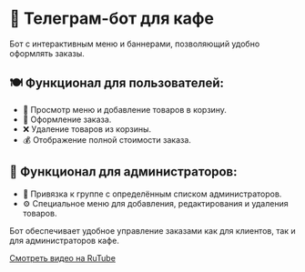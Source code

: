 # 🤖 Телеграм-бот для кафе  

Бот с интерактивным меню и баннерами, позволяющий удобно оформлять заказы.  

## 🍽 Функционал для пользователей:  
- 📜 Просмотр меню и добавление товаров в корзину.  
- 🛒 Оформление заказа.  
- ❌ Удаление товаров из корзины.  
- 💰 Отображение полной стоимости заказа.  

## 🔧 Функционал для администраторов:  
- 👥 Привязка к группе с определённым списком администраторов.  
- ⚙️ Специальное меню для добавления, редактирования и удаления товаров.  

Бот обеспечивает удобное управление заказами как для клиентов, так и для администраторов кафе.  

[Смотреть видео на RuTube](https://rutube.ru/video/private/b792bc8af1de04789b546962e700ab39/?p=96up4yk6Y9Ea_c21wpqx2w)
